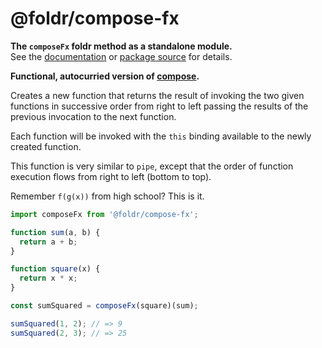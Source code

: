 # @foldr/compose-fx

**The `composeFx` foldr method as a standalone module.**    
See the [documentation](http://foldr.com/0.0.0/compose-fx) or [package source](https:/github.com/CloudVessel/foldr/blob/master/packages/categories/compose-fx/src/index.js) for details.

**Functional, autocurried version of [compose](#compose).**

Creates a new function that returns the result of invoking
the two given functions in successive order from right to left
passing the results of the previous invocation to the next
function.

Each function will be invoked with the `this` binding available
to the newly created function.

This function is very similar to `pipe`, except that the order
of function execution flows from right to left (bottom to top).

Remember `f(g(x))` from high school? This is it.

```js
import composeFx from '@foldr/compose-fx';

function sum(a, b) {
  return a + b;
}

function square(x) {
  return x * x;
}

const sumSquared = composeFx(square)(sum);

sumSquared(1, 2); // => 9
sumSquared(2, 3); // => 25
```
